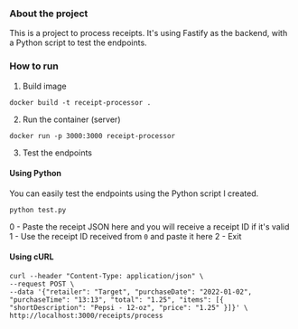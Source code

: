 ### About the project

This is a project to process receipts. It's using Fastify as the backend, with a Python script to test the endpoints.

### How to run

1. Build image

```
docker build -t receipt-processor .
```

2. Run the container (server)
```
docker run -p 3000:3000 receipt-processor
```

3. Test the endpoints

#### Using Python

You can easily test the endpoints using the Python script I created.


```
python test.py

```

0 - Paste the receipt JSON here and you will receive a receipt ID if it's valid
1 - Use the receipt ID received from `0` and paste it here
2 - Exit

#### Using cURL

```
curl --header "Content-Type: application/json" \
--request POST \
--data '{"retailer": "Target", "purchaseDate": "2022-01-02", "purchaseTime": "13:13", "total": "1.25", "items": [{ "shortDescription": "Pepsi - 12-oz", "price": "1.25" }]}' \
http://localhost:3000/receipts/process
```